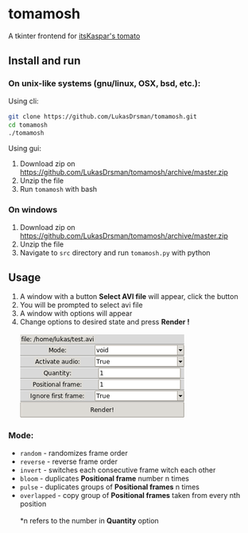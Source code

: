 # tomamosh

A tkinter frontend for [itsKaspar's tomato](https://github.com/itsKaspar/tomato)

## Install and run

### On unix-like systems (gnu/linux, OSX, bsd, etc.):
Using cli:
```sh
git clone https://github.com/LukasDrsman/tomamosh.git
cd tomamosh
./tomamosh
```
Using gui:
1. Download zip on https://github.com/LukasDrsman/tomamosh/archive/master.zip
2. Unzip the file
3. Run `tomamosh` with bash

### On windows
1. Download zip on https://github.com/LukasDrsman/tomamosh/archive/master.zip
2. Unzip the file
3. Navigate to `src` directory and run `tomamosh.py` with python

## Usage
1. A window with a button **Select AVI file** will appear, click the button
2. You will be prompted to select avi file
3. A window with options will appear
4. Change options to desired state and press **Render !** <br><br>
![preview image](https://github.com/LukasDrsman/tomamosh/blob/master/assets/preview.png)

### Mode:
- `random` - randomizes frame order
- `reverse` - reverse frame order
- `invert` - switches each consecutive frame witch each other
- `bloom` - duplicates **Positional frame** number n times
- `pulse` - duplicates groups of **Positional frames** n times
- `overlapped` - copy group of **Positional frames** taken from every nth position<br><br>
\*n refers to the number in **Quantity** option
